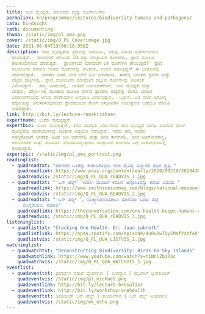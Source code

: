 ```yaml
---
title: ಜೀವ ವೈವಿಧ್ಯತೆ, ಮಾನವರು ಮತ್ತು ರೋಗಾಣುಗಳು
permalink: kn/programmes/lectures/biodiversity-humans-and-pathogens/
cata: hindsight
catb: documenting
thumb: /static/img/pl_uma.png
cover: /static/img/Q_PL_Coverimage.jpg
date: 2021-06-04T13:00:18.958Z
description: ಜೀವ ವೈವಿಧ್ಯತೆಯ ಕ್ರಮವನ್ನು ಅನುಸರಿಸಿ, ಹಲವು ರೀತಿಯ ರೋಗಾಣುಗಳೂ
  ಜೀವಿಸುತ್ತವೆ.  ಮಾನವರಿಗೆ ತಗುಲುವ 70 ರಷ್ಟು ಸಾಂಕ್ರಾಮಿಕ ರೋಗಗಳು, ಪ್ರಾಣಿ ಮೂಲದ
  ರೋಗಾಣುಗಳಿಂದ ಹರಡುತ್ತವೆ.  ಪ್ರಾಣಿಗಳಿಂದ ಮಾನವರಿಗೆ ಏಕೆ ರೋಗಗಳು ತಗುಲುತ್ತವೆ?  ಪ್ರಾಣಿ
  ಮೂಲದಿಂದ ಹರಡುವ ಇಂತಹ ರೋಗಗಳನ್ನು ಕುರಿತಂತೆ, ಉಮಾ ರಾಮಕೃಷ್ಣನ್ ಈ ಭಾಷಣದಲ್ಲಿ
  ಚರ್ಚಿಸಲಿದ್ದಾರೆ.  ಭಾರತದ ಎರಡು ಬೇರೆ-ಬೇರೆ ಭೂ-ಭಾಗಗಳಾದ, ಈಶಾನ್ಯ ಭಾರತದ ಪ್ರದೇಶ ಮತ್ತು
  ಪಶ್ಚಿಮ ಘಟ್ಟಗಳಲ್ಲಿ, ಪ್ರಾಣಿ ಮೂಲದಿಂದ ಮಾನವರಿಗೆ ಹಬ್ಬುವ ರೋಗಗಳನ್ನು ಕುರಿತಂತೆ
  ವಿವರಿಸುತ್ತಾರೆ.  ತಮ್ಮ ಭಾಷಣದಲ್ಲಿ, ಜಾಗತಿಕ ಬದಲಾವಣೆಗಳಿಗೆ, ಜೀವ ವೈವಿಧ್ಯತೆ ಮತ್ತು
  ಬಾವುಲಿ, ಹೆಗ್ಗಣ-ಇಲಿ ಮುಂತಾದ ಮೂಷಿಕ ವರ್ಗದ ಪ್ರಾಣಿಗಳ ಪಾತ್ರವನ್ನು ಹಾಗೂ ಜಾಗತಿಕ
  ಬದಲಾವಣೆಯಿಂದ ಆಗುವ ಪರಿಣಾಮಗಳ ಬಗ್ಗೆಯೂ ವಿವರಿಸುತ್ತಾರೆ.  ಒಟ್ಟಾರೆ, ಏಕ ರೂಪ ಆರೋಗ್ಯ
  ಪದ್ಧತಿಯನ್ನು ಅನುಸರಿಸುವುದರಿಂದ ಪ್ರಾಣಿಮೂಲದ ರೋಗ ಆಸ್ಫೋಟಗಳ ನಿಯಂತ್ರಣದ ಬಗ್ಗೆಯೂ ಮಾಹಿತಿ
  ನೀಡಲಿದ್ದಾರೆ.
link: http://bit.ly/lecture-ramakrishnan
expertname: ಉಮಾ ರಾಮಕೃಷ್ಣನ್
expertbio: ಉಮಾ ರಾಮಕೃಷ್ಣನ್, ಕಳೆದ ಹದಿನೈದು ವರ್ಷಗಳಿಂದ ಜೀವ ವೈವಿಧ್ಯತೆ ಹಾಗೂ ಮಾನವರ ಮೇಲೆ
  ವೈವಿಧ್ಯತೆಯ ಪರಿಣಾಮಗಳನ್ನು ಕುರಿತಂತೆ ಅಧ್ಯಯನ ನೆಡೆಸಿದ್ದಾರೆ. ಇವರು ತಮ್ಮ ತಂಡದ
  ಸದಸ್ಯರೊಂದಿಗೆ ಭಾರತದ ವಿವಿಧ ಭೂ-ಭಾಗಗಳಲ್ಲಿ ಮತ್ತು ಜೀವ ತಾಣಗಳಲ್ಲಿ, ಜೀವ-ಭೂಗೋಳಶಾಸ್ತ್ರ,
  ಅನುವಂಶಿಕತೆ ಮತ್ತು ಹೊಸದಾಗಿ ಹೊರಹೊಮ್ಮುತ್ತಿರುವ ಸಾಂಕ್ರಾಮಿಕ ರೋಗಗಳ ಬಗ್ಗೆ ಸಂಶೋಧನೆಯಲ್ಲಿ
  ತೊಡಗಿದ್ದಾರೆ.
expertpic: /static/img/pl_uma_portrait.png
readinglist:
  - quadreadtxt: "ಮಾನವನ ಒಳಿತನ್ನು ಕಾಪಾಡಿಕೊಳ್ಳಲು ಜೀವ ವೈವಿದ್ಯ ವಿಜ್ಞಾನದ ದೂರ ದೃಷ್ಟಿ "
    quadreadlink: https://www.pnas.org/content/early/2020/09/29/2018436117?versioned=true
    quadreadvis: /static/img/Q_PL_QUA_rEADVIS_1.jpg
  - quadreadtxt: "'ಒನ್‌ ಹೆಲ್ಥ್‌' ಇಂದಾಗಿ ಮುಂದಿನ ಕರೋನ ಆಸ್ಫೋಟವನ್ನು ತಡೆಯ ಬಹುದು "
    quadreadlink: https://www.smithsonianmag.com/blogs/national-museum-of-natural-history/2020/02/14/one-health-could-prevent-next-coronavirus-outbreak/
    quadreadvis: /static/img/Q_PL_QUA_READVIS_2.jpg
  - quadreadtxt: "'ಒನ್‌ ಹೆಲ್ಥ್‌ ', ಸೂಕ್ಷ್ಮಾಣುಗಳಿಗಿಂತಲೂ ಮಾನವರು ಒಂದು ಹೆಜ್ಜೆ
      ಮುನ್ನೆಡೆಯಲು ಸಹಕಾರಿ"
    quadreadlink: https://theconversation.com/one-health-keeps-humans-one-step-ahead-of-the-microbes-106984
    quadreadvis: /static/img/Q_PL_QUA_rEADVIS_3.jpg
listeninglist:
  - quadlisttxt: "Cracking One Health: Dr. Juan Lubroth"
    quadlistlink: https://open.spotify.com/episode/4u0v8wTQy5MafYzbfoKYi4
    quadlistvis: /static/img/Q_PL_QUA_LISTVIS_1.jpg
watchinglist:
  - quadwatchtxt: "Deconstructing Biodiversity: Birds On Sky Islands"
    quadwatchlink: https://www.youtube.com/watch?v=t1NnlZbiPJc
    quadwatchvis: /static/img/Q_PL_QUA_WATCHVIS_1.jpg
eventlist:
  - quadeventtxt: ಪ್ರಭೇದಗಳ ನಡುವೆ ವ್ಯಾಪನಗಳು | ಉಪನ್ಯಾಸ | ಮೈಖೇಲ್‌ ಬ್ರಸೇಲಿಯರ್‌
    quadeventvis: /static/img/pl_michael.png
    quadeventlink: http://bit.ly/lecture-bresalier
  - quadeventlink: http://bit.ly/workshop-onehealth
    quadeventtxt: ಡಿಕೋಡಿಂಗ್‌ ಒನ್‌ ಹೆಲ್ಥ್‌ | ಕಾರ್ಯಾಗಾರ | ಒನ್‌ ಹೆಲ್ಥ್‌ ಅಂತರ್ಜಾಲ
    quadeventvis: /static/img/wk_echo.png
---
```

